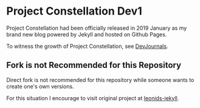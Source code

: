 # Project Constellation Dev1

Project Constellation had been officially released in 2019 January as my brand new blog powered by Jekyll and hosted on Github Pages.

To witness the growth of Project Constellation, see [DevJournals](https://sleeplessai.github.io/articles/2018-12/constellation-dev1).

## Fork is not Recommended for this Repository

Direct fork is not recommended for this repository while someone wants to create one's own versions.

For this situation I encourage to visit original project at [leonids-jekyll](https://github.com/renyuanz/leonids/tree/leonids-jekyll).
